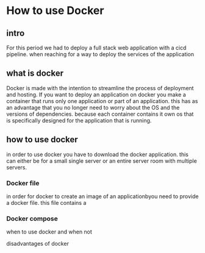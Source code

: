 # How to use Docker
## intro
For this period we had to deploy a full stack web application with a cicd pipeline. when reaching for a way to deploy the services of the application 

## what is docker
Docker is made with the intention to streamline the process of deployment and hosting. If you want to deploy an application on docker you make a container that runs only one application or part of an application. this has as an advantage that you no longer need to worry about the OS and the versions of dependencies. because each container contains it own os that is specifically designed for the application that is running.

## how to use docker
in order to use docker you have to download the docker application. this can either be for a small single server or an entire server room with multiple servers. 

### Docker file
in order for docker to create an image of an applicationbyou need to provide a docker file. this file contains a 

### Docker compose 

when to use docker and when not



disadvantages of docker